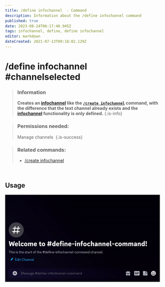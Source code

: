 ```yaml
---
title: /define infochannel  - Command
description: Information about the /define infochannel command
published: true
date: 2023-08-24T06:17:40.945Z
tags: infochannel, define, define infochannel
editor: markdown
dateCreated: 2021-07-13T09:18:02.129Z
---
```


# /define infochannel #channelselected

>### Information
>**Creates an [infochannel](/en/features/infoChannel) like the [`/create infochannel`](/en/commands/create/infoChannel) command, with the difference that the text channel already exists and the [infochannel](/en/features/infoChannel) functionality is only defined.**
>{.is-info}

>### Permissions needed: 
>Manage channels 
>{.is-success}

>### Related commands:
>-   [/create infochannel](/en/commands/create/infoChannel/)

<br>

## Usage

![](/new_define_infochannel.gif)